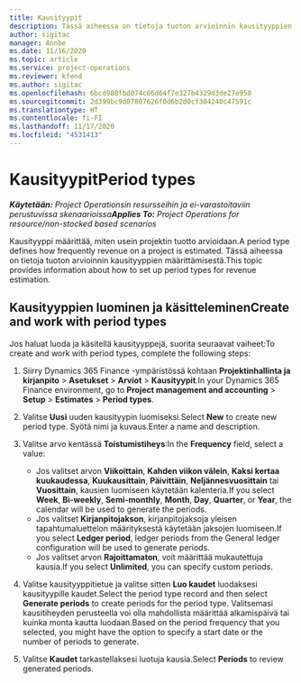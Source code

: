 ```yaml
---
title: Kausityypit
description: Tässä aiheessa on tietoja tuoton arvioinnin kausityyppien määrittämisestä.
author: sigitac
manager: Annbe
ms.date: 11/16/2020
ms.topic: article
ms.service: project-operations
ms.reviewer: kfend
ms.author: sigitac
ms.openlocfilehash: 6bcd988fbd074c66d64f7e327b4329d3de27e950
ms.sourcegitcommit: 2d399bc9d07807626f0d6b2d0cf304240c47591c
ms.translationtype: HT
ms.contentlocale: fi-FI
ms.lasthandoff: 11/17/2020
ms.locfileid: "4531413"
---
```

# <a name="period-types"></a><span data-ttu-id="dca44-103">Kausityypit</span><span class="sxs-lookup"><span data-stu-id="dca44-103">Period types</span></span>

<span data-ttu-id="dca44-104">_**Käytetään:** Project Operationsin resursseihin ja ei-varastoitaviin perustuvissa skenaarioissa_</span><span class="sxs-lookup"><span data-stu-id="dca44-104">_**Applies To:** Project Operations for resource/non-stocked based scenarios_</span></span>

<span data-ttu-id="dca44-105">Kausityyppi määrittää, miten usein projektin tuotto arvioidaan.</span><span class="sxs-lookup"><span data-stu-id="dca44-105">A period type defines how frequently revenue on a project is estimated.</span></span> <span data-ttu-id="dca44-106">Tässä aiheessa on tietoja tuoton arvioinnin kausityyppien määrittämisestä.</span><span class="sxs-lookup"><span data-stu-id="dca44-106">This topic provides information about how to set up period types for revenue estimation.</span></span> 

## <a name="create-and-work-with-period-types"></a><span data-ttu-id="dca44-107">Kausityyppien luominen ja käsitteleminen</span><span class="sxs-lookup"><span data-stu-id="dca44-107">Create and work with period types</span></span>
<span data-ttu-id="dca44-108">Jos haluat luoda ja käsitellä kausityyppejä, suorita seuraavat vaiheet:</span><span class="sxs-lookup"><span data-stu-id="dca44-108">To create and work with period types, complete the following steps:</span></span>

1. <span data-ttu-id="dca44-109">Siirry Dynamics 365 Finance -ympäristössä kohtaan **Projektinhallinta ja kirjanpito** > **Asetukset** > **Arviot** > **Kausityypit**.</span><span class="sxs-lookup"><span data-stu-id="dca44-109">In your Dynamics 365 Finance environment, go to **Project management and accounting** > **Setup** > **Estimates** > **Period types**.</span></span>
2. <span data-ttu-id="dca44-110">Valitse **Uusi** uuden kausityypin luomiseksi.</span><span class="sxs-lookup"><span data-stu-id="dca44-110">Select **New** to create new period type.</span></span> <span data-ttu-id="dca44-111">Syötä nimi ja kuvaus.</span><span class="sxs-lookup"><span data-stu-id="dca44-111">Enter a name and description.</span></span>
3. <span data-ttu-id="dca44-112">Valitse arvo kentässä **Toistumistiheys**:</span><span class="sxs-lookup"><span data-stu-id="dca44-112">In the **Frequency** field, select a value:</span></span>

    - <span data-ttu-id="dca44-113">Jos valitset arvon **Viikoittain**, **Kahden viikon välein**, **Kaksi kertaa kuukaudessa**, **Kuukausittain**, **Päivittäin**, **Neljännesvuosittain** tai **Vuosittain**, kausien luomiseen käytetään kalenteria.</span><span class="sxs-lookup"><span data-stu-id="dca44-113">If you select **Week**, **Bi-weekly**, **Semi-monthly**, **Month**, **Day**, **Quarter**, or **Year**, the calendar will be used to generate the periods.</span></span> 
    - <span data-ttu-id="dca44-114">Jos valitset **Kirjanpitojakson**, kirjanpitojaksoja yleisen tapahtumaluettelon määrityksestä käytetään jaksojen luomiseen.</span><span class="sxs-lookup"><span data-stu-id="dca44-114">If you select **Ledger period**, ledger periods from the General ledger configuration will be used to generate periods.</span></span>
    - <span data-ttu-id="dca44-115">Jos valitset arvon **Rajoittamaton**, voit määrittää mukautettuja kausia.</span><span class="sxs-lookup"><span data-stu-id="dca44-115">If you select **Unlimited**, you can specify custom periods.</span></span>
4. <span data-ttu-id="dca44-116">Valitse kausityyppitietue ja valitse sitten **Luo kaudet** luodaksesi kausityypille kaudet.</span><span class="sxs-lookup"><span data-stu-id="dca44-116">Select the period type record and then select **Generate periods** to create periods for the period type.</span></span> <span data-ttu-id="dca44-117">Valitsemasi kausitiheyden perusteella voi olla mahdollista määrittää alkamispäivä tai kuinka monta kautta luodaan.</span><span class="sxs-lookup"><span data-stu-id="dca44-117">Based on the period frequency that you selected, you might have the option to specify a start date or the number of periods to generate.</span></span>
5. <span data-ttu-id="dca44-118">Valitse **Kaudet** tarkastellaksesi luotuja kausia.</span><span class="sxs-lookup"><span data-stu-id="dca44-118">Select **Periods** to review generated periods.</span></span>


